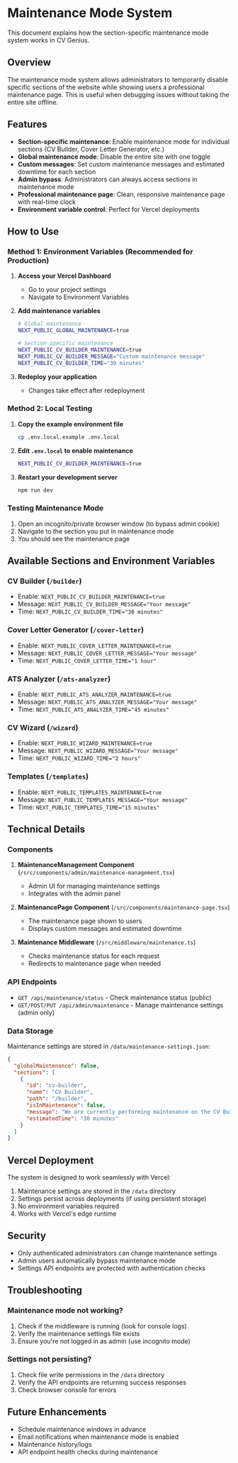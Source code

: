 # Maintenance Mode System

This document explains how the section-specific maintenance mode system works in CV Genius.

## Overview

The maintenance mode system allows administrators to temporarily disable specific sections of the website while showing users a professional maintenance page. This is useful when debugging issues without taking the entire site offline.

## Features

- **Section-specific maintenance**: Enable maintenance mode for individual sections (CV Builder, Cover Letter Generator, etc.)
- **Global maintenance mode**: Disable the entire site with one toggle
- **Custom messages**: Set custom maintenance messages and estimated downtime for each section
- **Admin bypass**: Administrators can always access sections in maintenance mode
- **Professional maintenance page**: Clean, responsive maintenance page with real-time clock
- **Environment variable control**: Perfect for Vercel deployments

## How to Use

### Method 1: Environment Variables (Recommended for Production)

1. **Access your Vercel Dashboard**
   - Go to your project settings
   - Navigate to Environment Variables

2. **Add maintenance variables**
   ```bash
   # Global maintenance
   NEXT_PUBLIC_GLOBAL_MAINTENANCE=true
   
   # Section-specific maintenance
   NEXT_PUBLIC_CV_BUILDER_MAINTENANCE=true
   NEXT_PUBLIC_CV_BUILDER_MESSAGE="Custom maintenance message"
   NEXT_PUBLIC_CV_BUILDER_TIME="30 minutes"
   ```

3. **Redeploy your application**
   - Changes take effect after redeployment

### Method 2: Local Testing

1. **Copy the example environment file**
   ```bash
   cp .env.local.example .env.local
   ```

2. **Edit `.env.local` to enable maintenance**
   ```bash
   NEXT_PUBLIC_CV_BUILDER_MAINTENANCE=true
   ```

3. **Restart your development server**
   ```bash
   npm run dev
   ```

### Testing Maintenance Mode

1. Open an incognito/private browser window (to bypass admin cookie)
2. Navigate to the section you put in maintenance mode
3. You should see the maintenance page

## Available Sections and Environment Variables

### CV Builder (`/builder`)
- Enable: `NEXT_PUBLIC_CV_BUILDER_MAINTENANCE=true`
- Message: `NEXT_PUBLIC_CV_BUILDER_MESSAGE="Your message"`
- Time: `NEXT_PUBLIC_CV_BUILDER_TIME="30 minutes"`

### Cover Letter Generator (`/cover-letter`)
- Enable: `NEXT_PUBLIC_COVER_LETTER_MAINTENANCE=true`
- Message: `NEXT_PUBLIC_COVER_LETTER_MESSAGE="Your message"`
- Time: `NEXT_PUBLIC_COVER_LETTER_TIME="1 hour"`

### ATS Analyzer (`/ats-analyzer`)
- Enable: `NEXT_PUBLIC_ATS_ANALYZER_MAINTENANCE=true`
- Message: `NEXT_PUBLIC_ATS_ANALYZER_MESSAGE="Your message"`
- Time: `NEXT_PUBLIC_ATS_ANALYZER_TIME="45 minutes"`

### CV Wizard (`/wizard`)
- Enable: `NEXT_PUBLIC_WIZARD_MAINTENANCE=true`
- Message: `NEXT_PUBLIC_WIZARD_MESSAGE="Your message"`
- Time: `NEXT_PUBLIC_WIZARD_TIME="2 hours"`

### Templates (`/templates`)
- Enable: `NEXT_PUBLIC_TEMPLATES_MAINTENANCE=true`
- Message: `NEXT_PUBLIC_TEMPLATES_MESSAGE="Your message"`
- Time: `NEXT_PUBLIC_TEMPLATES_TIME="15 minutes"`

## Technical Details

### Components

1. **MaintenanceManagement Component** (`/src/components/admin/maintenance-management.tsx`)
   - Admin UI for managing maintenance settings
   - Integrates with the admin panel

2. **MaintenancePage Component** (`/src/components/maintenance-page.tsx`)
   - The maintenance page shown to users
   - Displays custom messages and estimated downtime

3. **Maintenance Middleware** (`/src/middleware/maintenance.ts`)
   - Checks maintenance status for each request
   - Redirects to maintenance page when needed

### API Endpoints

- `GET /api/maintenance/status` - Check maintenance status (public)
- `GET/POST/PUT /api/admin/maintenance` - Manage maintenance settings (admin only)

### Data Storage

Maintenance settings are stored in `/data/maintenance-settings.json`:

```json
{
  "globalMaintenance": false,
  "sections": [
    {
      "id": "cv-builder",
      "name": "CV Builder",
      "path": "/builder",
      "isInMaintenance": false,
      "message": "We are currently performing maintenance on the CV Builder.",
      "estimatedTime": "30 minutes"
    }
  ]
}
```

## Vercel Deployment

The system is designed to work seamlessly with Vercel:

1. Maintenance settings are stored in the `/data` directory
2. Settings persist across deployments (if using persistent storage)
3. No environment variables required
4. Works with Vercel's edge runtime

## Security

- Only authenticated administrators can change maintenance settings
- Admin users automatically bypass maintenance mode
- Settings API endpoints are protected with authentication checks

## Troubleshooting

### Maintenance mode not working?

1. Check if the middleware is running (look for console logs)
2. Verify the maintenance settings file exists
3. Ensure you're not logged in as admin (use incognito mode)

### Settings not persisting?

1. Check file write permissions in the `/data` directory
2. Verify the API endpoints are returning success responses
3. Check browser console for errors

## Future Enhancements

- Schedule maintenance windows in advance
- Email notifications when maintenance mode is enabled
- Maintenance history/logs
- API endpoint health checks during maintenance
